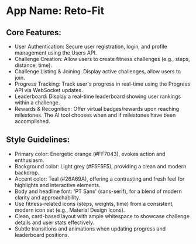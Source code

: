 # **App Name**: Reto-Fit

## Core Features:

- User Authentication: Secure user registration, login, and profile management using the Users API.
- Challenge Creation: Allow users to create fitness challenges (e.g., steps, distance, time).
- Challenge Listing & Joining: Display active challenges, allow users to join.
- Progress Tracking: Track user's progress in real-time using the Progress API via WebSocket updates.
- Leaderboard: Display a real-time leaderboard showing user rankings within a challenge.
- Rewards & Recognition: Offer virtual badges/rewards upon reaching milestones. The AI tool chooses when and if milestones have been accomplished.

## Style Guidelines:

- Primary color: Energetic orange (#FF7043), evokes action and enthusiasm.
- Background color: Light grey (#F5F5F5), providing a clean and modern backdrop.
- Accent color: Teal (#26A69A), offering a contrasting and fresh feel for highlights and interactive elements.
- Body and headline font: 'PT Sans' (sans-serif), for a blend of modern clarity and approachability.
- Use fitness-related icons (steps, weights, time) from a consistent, modern icon set (e.g., Material Design Icons).
- Clean, card-based layout with ample whitespace to showcase challenge details and user stats effectively.
- Subtle transitions and animations when updating progress and leaderboard positions.